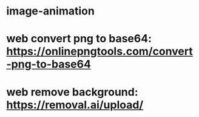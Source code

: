 # image-animation
# web convert png to base64: https://onlinepngtools.com/convert-png-to-base64
# web remove background: https://removal.ai/upload/
